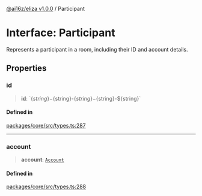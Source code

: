 [@ai16z/eliza v1.0.0](../index.md) / Participant

# Interface: Participant

Represents a participant in a room, including their ID and account details.

## Properties

### id

> **id**: \`$\{string\}-$\{string\}-$\{string\}-$\{string\}-$\{string\}\`

#### Defined in

[packages/core/src/types.ts:287](https://github.com/ai16z/eliza/blob/main/packages/core/src/types.ts#L287)

***

### account

> **account**: [`Account`](Account.md)

#### Defined in

[packages/core/src/types.ts:288](https://github.com/ai16z/eliza/blob/main/packages/core/src/types.ts#L288)
